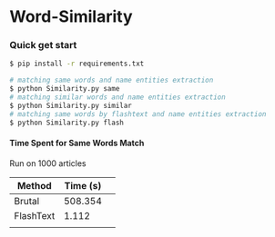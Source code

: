 # Word-Similarity

### Quick get start

```bash
$ pip install -r requirements.txt

# matching same words and name entities extraction
$ python Similarity.py same 
# matching similar words and name entities extraction
$ python Similarity.py similar
# matching same words by flashtext and name entities extraction
$ python Similarity.py flash
```

#### Time Spent for Same Words Match

Run on 1000 articles

| Method    | Time (s) |      |
| --------- | -------- | ---- |
| Brutal    | 508.354  |      |
| FlashText | 1.112    |      |
|           |          |      |

